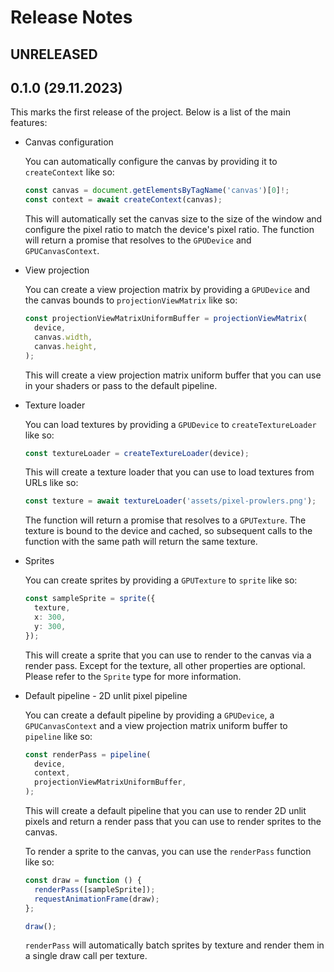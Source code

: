 # Release Notes

## UNRELEASED

## 0.1.0 (29.11.2023)

This marks the first release of the project. Below is a list of the main features:

- Canvas configuration

  You can automatically configure the canvas by providing it to `createContext` like so:

  ```ts
  const canvas = document.getElementsByTagName('canvas')[0]!;
  const context = await createContext(canvas);
  ```

  This will automatically set the canvas size to the size of the window and configure the pixel ratio to match the device's pixel ratio.
  The function will return a promise that resolves to the `GPUDevice` and `GPUCanvasContext`.

- View projection

  You can create a view projection matrix by providing a `GPUDevice` and the canvas bounds to `projectionViewMatrix` like so:

  ```ts
  const projectionViewMatrixUniformBuffer = projectionViewMatrix(
    device,
    canvas.width,
    canvas.height,
  );
  ```

  This will create a view projection matrix uniform buffer that you can use in your shaders or pass to the default pipeline.

- Texture loader

  You can load textures by providing a `GPUDevice` to `createTextureLoader` like so:

  ```ts
  const textureLoader = createTextureLoader(device);
  ```

  This will create a texture loader that you can use to load textures from URLs like so:

  ```ts
  const texture = await textureLoader('assets/pixel-prowlers.png');
  ```

  The function will return a promise that resolves to a `GPUTexture`. The texture is bound to the device and cached, so subsequent calls to the function with the same path will return the same texture.

- Sprites

  You can create sprites by providing a `GPUTexture` to `sprite` like so:

  ```ts
  const sampleSprite = sprite({
    texture,
    x: 300,
    y: 300,
  });
  ```

  This will create a sprite that you can use to render to the canvas via a render pass. Except for the texture, all other properties are optional. Please refer to the `Sprite` type for more information.

- Default pipeline - 2D unlit pixel pipeline

  You can create a default pipeline by providing a `GPUDevice`, a `GPUCanvasContext` and a view projection matrix uniform buffer to `pipeline` like so:

  ```ts
  const renderPass = pipeline(
    device,
    context,
    projectionViewMatrixUniformBuffer,
  );
  ```

  This will create a default pipeline that you can use to render 2D unlit pixels and return a render pass that you can use to render sprites to the canvas.

  To render a sprite to the canvas, you can use the `renderPass` function like so:

  ```ts
  const draw = function () {
    renderPass([sampleSprite]);
    requestAnimationFrame(draw);
  };

  draw();
  ```

  `renderPass` will automatically batch sprites by texture and render them in a single draw call per texture.
